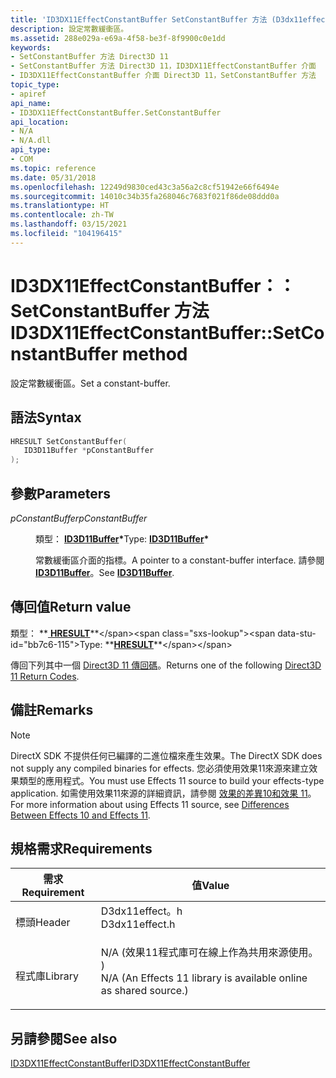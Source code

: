 ```yaml
---
title: 'ID3DX11EffectConstantBuffer SetConstantBuffer 方法 (D3dx11effect .h) '
description: 設定常數緩衝區。
ms.assetid: 288e029a-e69a-4f58-be3f-8f9900c0e1dd
keywords:
- SetConstantBuffer 方法 Direct3D 11
- SetConstantBuffer 方法 Direct3D 11，ID3DX11EffectConstantBuffer 介面
- ID3DX11EffectConstantBuffer 介面 Direct3D 11，SetConstantBuffer 方法
topic_type:
- apiref
api_name:
- ID3DX11EffectConstantBuffer.SetConstantBuffer
api_location:
- N/A
- N/A.dll
api_type:
- COM
ms.topic: reference
ms.date: 05/31/2018
ms.openlocfilehash: 12249d9830ced43c3a56a2c8cf51942e66f6494e
ms.sourcegitcommit: 14010c34b35fa268046c7683f021f86de08ddd0a
ms.translationtype: HT
ms.contentlocale: zh-TW
ms.lasthandoff: 03/15/2021
ms.locfileid: "104196415"
---
```

# <a name="id3dx11effectconstantbuffersetconstantbuffer-method"></a><span data-ttu-id="bb7c6-106">ID3DX11EffectConstantBuffer：： SetConstantBuffer 方法</span><span class="sxs-lookup"><span data-stu-id="bb7c6-106">ID3DX11EffectConstantBuffer::SetConstantBuffer method</span></span>

<span data-ttu-id="bb7c6-107">設定常數緩衝區。</span><span class="sxs-lookup"><span data-stu-id="bb7c6-107">Set a constant-buffer.</span></span>

## <a name="syntax"></a><span data-ttu-id="bb7c6-108">語法</span><span class="sxs-lookup"><span data-stu-id="bb7c6-108">Syntax</span></span>


```C++
HRESULT SetConstantBuffer(
   ID3D11Buffer *pConstantBuffer
);
```



## <a name="parameters"></a><span data-ttu-id="bb7c6-109">參數</span><span class="sxs-lookup"><span data-stu-id="bb7c6-109">Parameters</span></span>

<dl> <dt>

<span data-ttu-id="bb7c6-110">*pConstantBuffer*</span><span class="sxs-lookup"><span data-stu-id="bb7c6-110">*pConstantBuffer*</span></span> 
</dt> <dd>

<span data-ttu-id="bb7c6-111">類型： **[ **ID3D11Buffer**](/windows/desktop/api/D3D11/nn-d3d11-id3d11buffer)\***</span><span class="sxs-lookup"><span data-stu-id="bb7c6-111">Type: **[**ID3D11Buffer**](/windows/desktop/api/D3D11/nn-d3d11-id3d11buffer)\***</span></span>

<span data-ttu-id="bb7c6-112">常數緩衝區介面的指標。</span><span class="sxs-lookup"><span data-stu-id="bb7c6-112">A pointer to a constant-buffer interface.</span></span> <span data-ttu-id="bb7c6-113">請參閱 [**ID3D11Buffer**](/windows/desktop/api/D3D11/nn-d3d11-id3d11buffer)。</span><span class="sxs-lookup"><span data-stu-id="bb7c6-113">See [**ID3D11Buffer**](/windows/desktop/api/D3D11/nn-d3d11-id3d11buffer).</span></span>

</dd> </dl>

## <a name="return-value"></a><span data-ttu-id="bb7c6-114">傳回值</span><span class="sxs-lookup"><span data-stu-id="bb7c6-114">Return value</span></span>

<span data-ttu-id="bb7c6-115">類型： **[ **HRESULT**](https://msdn.microsoft.com/library/Bb401631(v=MSDN.10).aspx)**</span><span class="sxs-lookup"><span data-stu-id="bb7c6-115">Type: **[**HRESULT**](https://msdn.microsoft.com/library/Bb401631(v=MSDN.10).aspx)**</span></span>

<span data-ttu-id="bb7c6-116">傳回下列其中一個 [Direct3D 11 傳回碼](d3d11-graphics-reference-returnvalues.md)。</span><span class="sxs-lookup"><span data-stu-id="bb7c6-116">Returns one of the following [Direct3D 11 Return Codes](d3d11-graphics-reference-returnvalues.md).</span></span>

## <a name="remarks"></a><span data-ttu-id="bb7c6-117">備註</span><span class="sxs-lookup"><span data-stu-id="bb7c6-117">Remarks</span></span>

> [!Note]  
> <span data-ttu-id="bb7c6-118">DirectX SDK 不提供任何已編譯的二進位檔來產生效果。</span><span class="sxs-lookup"><span data-stu-id="bb7c6-118">The DirectX SDK does not supply any compiled binaries for effects.</span></span> <span data-ttu-id="bb7c6-119">您必須使用效果11來源來建立效果類型的應用程式。</span><span class="sxs-lookup"><span data-stu-id="bb7c6-119">You must use Effects 11 source to build your effects-type application.</span></span> <span data-ttu-id="bb7c6-120">如需使用效果11來源的詳細資訊，請參閱 [效果的差異10和效果 11](d3d11-graphics-programming-guide-effects-differences.md)。</span><span class="sxs-lookup"><span data-stu-id="bb7c6-120">For more information about using Effects 11 source, see [Differences Between Effects 10 and Effects 11](d3d11-graphics-programming-guide-effects-differences.md).</span></span>

 

## <a name="requirements"></a><span data-ttu-id="bb7c6-121">規格需求</span><span class="sxs-lookup"><span data-stu-id="bb7c6-121">Requirements</span></span>



| <span data-ttu-id="bb7c6-122">需求</span><span class="sxs-lookup"><span data-stu-id="bb7c6-122">Requirement</span></span> | <span data-ttu-id="bb7c6-123">值</span><span class="sxs-lookup"><span data-stu-id="bb7c6-123">Value</span></span> |
|--------------------|----------------------------------------------------------------------------------------------------------------------------------------------|
| <span data-ttu-id="bb7c6-124">標頭</span><span class="sxs-lookup"><span data-stu-id="bb7c6-124">Header</span></span><br/>  | <dl> <span data-ttu-id="bb7c6-125"><dt>D3dx11effect。h</dt></span><span class="sxs-lookup"><span data-stu-id="bb7c6-125"><dt>D3dx11effect.h</dt></span></span> </dl>                                                    |
| <span data-ttu-id="bb7c6-126">程式庫</span><span class="sxs-lookup"><span data-stu-id="bb7c6-126">Library</span></span><br/> | <dl> <span data-ttu-id="bb7c6-127"><dt>N/A (效果11程式庫可在線上作為共用來源使用。 ) </dt></span><span class="sxs-lookup"><span data-stu-id="bb7c6-127"><dt>N/A (An Effects 11 library is available online as shared source.)</dt></span></span> </dl> |



## <a name="see-also"></a><span data-ttu-id="bb7c6-128">另請參閱</span><span class="sxs-lookup"><span data-stu-id="bb7c6-128">See also</span></span>

<dl> <dt>

[<span data-ttu-id="bb7c6-129">ID3DX11EffectConstantBuffer</span><span class="sxs-lookup"><span data-stu-id="bb7c6-129">ID3DX11EffectConstantBuffer</span></span>](id3dx11effectconstantbuffer.md)
</dt> </dl>

 

 





